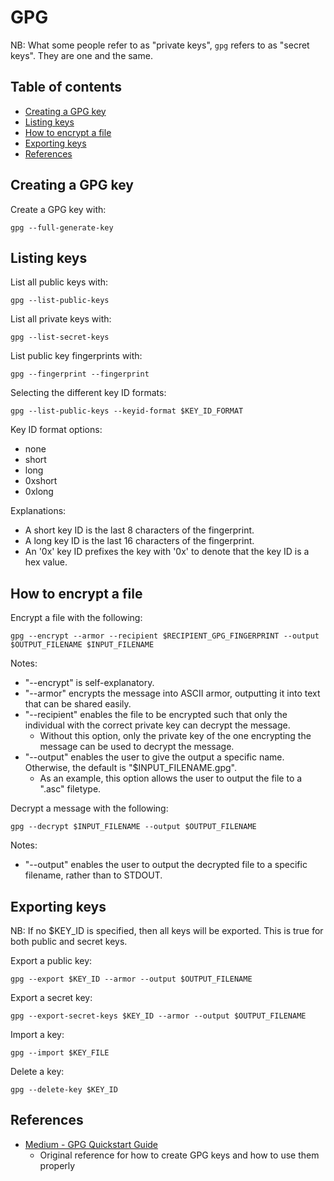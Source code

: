 # GPG

NB: What some people refer to as "private keys", `gpg` refers to as "secret keys". They are one and the same.

## Table of contents

- [Creating a GPG key](#creating-a-gpg-key)
- [Listing keys](#listing-keys)
- [How to encrypt a file](#how-to-encrypt-a-file)
- [Exporting keys](#exporting-keys)
- [References](#references)

## Creating a GPG key

Create a GPG key with:

```
gpg --full-generate-key
```

## Listing keys

List all public keys with:

```
gpg --list-public-keys
```

List all private keys with:

```
gpg --list-secret-keys
```

List public key fingerprints with:

```
gpg --fingerprint --fingerprint
```

Selecting the different key ID formats:

```
gpg --list-public-keys --keyid-format $KEY_ID_FORMAT
```

Key ID format options:
- none
- short
- long
- 0xshort
- 0xlong

Explanations:

- A short key ID is the last 8 characters of the fingerprint.
- A long key ID is the last 16 characters of the fingerprint.
- An '0x' key ID prefixes the key with '0x' to denote that the key ID is a hex value.

## How to encrypt a file

Encrypt a file with the following:

```
gpg --encrypt --armor --recipient $RECIPIENT_GPG_FINGERPRINT --output $OUTPUT_FILENAME $INPUT_FILENAME
```

Notes:

- "--encrypt" is self-explanatory.
- "--armor" encrypts the message into ASCII armor, outputting it into text that can be shared easily.
- "--recipient" enables the file to be encrypted such that only the individual with the correct private key can decrypt the message.
    - Without this option, only the private key of the one encrypting the message can be used to decrypt the message.
- "--output" enables the user to give the output a specific name. Otherwise, the default is "$INPUT_FILENAME.gpg".
    - As an example, this option allows the user to output the file to a ".asc" filetype.

Decrypt a message with the following:

```
gpg --decrypt $INPUT_FILENAME --output $OUTPUT_FILENAME
```

Notes:

- "--output" enables the user to output the decrypted file to a specific filename, rather than to STDOUT.

## Exporting keys

NB: If no $KEY_ID is specified, then all keys will be exported. This is true for both public and secret keys.

Export a public key:

```
gpg --export $KEY_ID --armor --output $OUTPUT_FILENAME
```

Export a secret key:

```
gpg --export-secret-keys $KEY_ID --armor --output $OUTPUT_FILENAME
```

Import a key:

```
gpg --import $KEY_FILE
```

Delete a key:

```
gpg --delete-key $KEY_ID
```

## References

- [Medium - GPG Quickstart Guide](https://medium.com/@acparas/gpg-quickstart-guide-d01f005ca99)
    - Original reference for how to create GPG keys and how to use them properly
